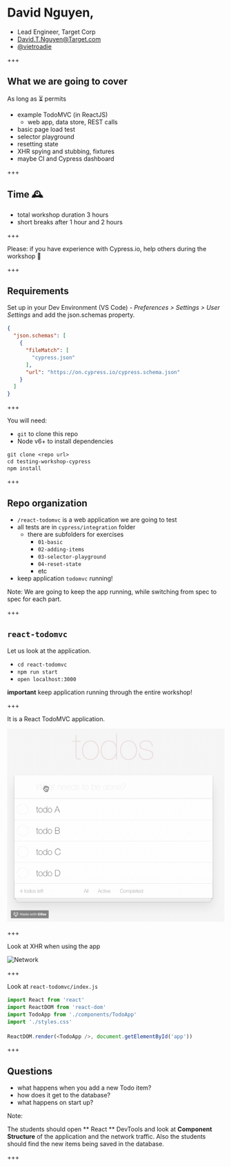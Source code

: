 # David Nguyen,

- Lead Engineer, Target Corp
- David.T.Nguyen@Target.com
- [@vietroadie](https://twitter.com/vietroadie)

+++

## What we are going to cover

As long as ⏳ permits

- example TodoMVC (in ReactJS)
  * web app, data store, REST calls
- basic page load test
- selector playground
- resetting state
- XHR spying and stubbing, fixtures
- maybe CI and Cypress dashboard

+++

## Time 🕰

- total workshop duration 3 hours
- short breaks after 1 hour and 2 hours

+++

Please: if you have experience with Cypress.io, help others during the workshop 🙏

+++

## Requirements

Set up in your Dev Environment (VS Code) - _Preferences > Settings > User Settings_ and add the json.schemas property.

```json
{
  "json.schemas": [
    {
      "fileMatch": [
        "cypress.json"
      ],
      "url": "https://on.cypress.io/cypress.schema.json"
    }
  ]
}
```

+++

You will need:

- `git` to clone this repo
- Node v6+ to install dependencies

```text
git clone <repo url>
cd testing-workshop-cypress
npm install
```

+++

## Repo organization

- `/react-todomvc` is a web application we are going to test
- all tests are in `cypress/integration` folder
  - there are subfolders for exercises
    - `01-basic`
    - `02-adding-items`
    - `03-selector-playground`
    - `04-reset-state`
    - etc
- keep application `todomvc` running!

Note:
We are going to keep the app running, while switching from spec to spec for each part.

+++

## `react-todomvc`

Let us look at the application.

- `cd react-todomvc`
- `npm run start`
- `open localhost:3000`

**important** keep application running through the entire workshop!

+++

It is a React TodoMVC application.

![TodoMVC](img/app.gif)

+++

Look at XHR when using the app

![Network](todomvc/img/network.png)

+++

Look at `react-todomvc/index.js`

```js
import React from 'react'
import ReactDOM from 'react-dom'
import TodoApp from './components/TodoApp'
import './styles.css'

ReactDOM.render(<TodoApp />, document.getElementById('app'))
```

+++

## Questions

- what happens when you add a new Todo item?
- how does it get to the database?
- what happens on start up?

Note:

The students should open ** React ** DevTools and look at **Component Structure** of the application and the network traffic. Also the students should find the new items being saved in the database.

+++
